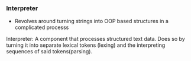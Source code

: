 ### Interpreter

- Revolves around turning strings into OOP based structures in a complicated processs

Interpreter: A component that processes structured text data. Does so by turning it into separate lexical tokens (lexing) and the interpreting sequences of said tokens(parsing).